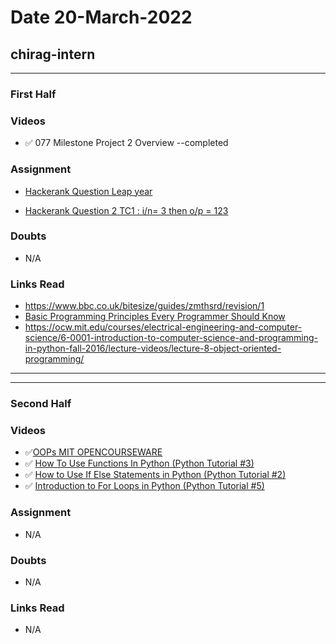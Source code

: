 # Date 20-March-2022

## chirag-intern

<hr>

### First Half

### Videos

- ✅ 077 Milestone Project 2 Overview --completed

### Assignment

- [Hackerank Question Leap year](https://www.hackerrank.com/challenges/write-a-function/problem?h_r=profile)

- [Hackerank Question 2 TC1 : i/n= 3 then o/p = 123](https://www.hackerrank.com/challenges/python-print/problem?h_r=profile)

### Doubts

- N/A

### Links Read

- https://www.bbc.co.uk/bitesize/guides/zmthsrd/revision/1
- [Basic Programming Principles Every Programmer Should Know](https://medium.com/@next_shore/basic-programming-principles-every-programmer-should-know-86a48551979e)
- https://ocw.mit.edu/courses/electrical-engineering-and-computer-science/6-0001-introduction-to-computer-science-and-programming-in-python-fall-2016/lecture-videos/lecture-8-object-oriented-programming/

<hr>
<hr>

### Second Half

### Videos

- ✅[OOPs MIT OPENCOURSEWARE](https://www.youtube.com/watch?v=-DP1i2ZU9gk)
- ✅ [How To Use Functions In Python (Python Tutorial #3)](https://www.youtube.com/watch?v=NSbOtYzIQI0&list=PLBZBJbE_rGRWeh5mIBhD-hhDwSEDxogDg&index=3)
- ✅ [How to Use If Else Statements in Python (Python Tutorial #2)](https://www.youtube.com/watch?v=AWek49wXGzI&list=PLBZBJbE_rGRWeh5mIBhD-hhDwSEDxogDg&index=2)
- ✅ [Introduction to For Loops in Python (Python Tutorial #5)](https://www.youtube.com/watch?v=OnDr4J2UXSA&list=PLBZBJbE_rGRWeh5mIBhD-hhDwSEDxogDg&index=5)

### Assignment

- N/A

### Doubts

- N/A

### Links Read

- N/A
